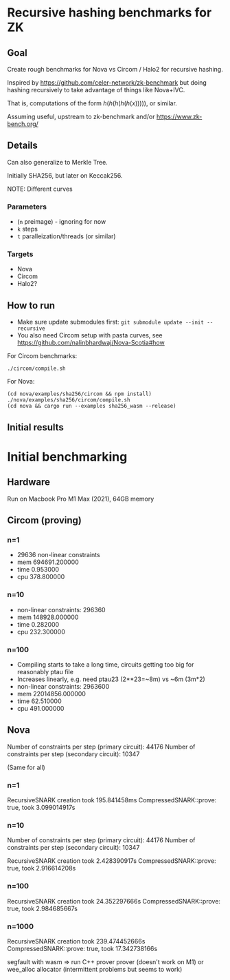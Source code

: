 # Recursive hashing benchmarks for ZK

## Goal

Create rough benchmarks for Nova vs Circom / Halo2 for recursive hashing.

Inspired by https://github.com/celer-network/zk-benchmark but doing hashing
recursively to take advantage of things like Nova+IVC.

That is, computations of the form $h(h(h(h(h(x)))))$, or similar.

Assuming useful, upstream to zk-benchmark and/or https://www.zk-bench.org/

## Details

Can also generalize to Merkle Tree.

Initially SHA256, but later on Keccak256.

NOTE: Different curves

### Parameters

- (`n` preimage) - ignoring for now
- `k` steps
- `t` paralleization/threads (or similar)

### Targets

- Nova
- Circom
- Halo2?

## How to run

- Make sure update submodules first: `git submodule update --init --recursive`
- You also need Circom setup with pasta curves, see https://github.com/nalinbhardwaj/Nova-Scotia#how

For Circom benchmarks:

`./circom/compile.sh`

For Nova:

```
(cd nova/examples/sha256/circom && npm install)
./nova/examples/sha256/circom/compile.sh
(cd nova && cargo run --examples sha256_wasm --release)
```

## Initial results

# Initial benchmarking

## Hardware

Run on Macbook Pro M1 Max (2021), 64GB memory

## Circom (proving)

### n=1

- 29636 non-linear constraints
- mem 694691.200000
- time 0.953000
- cpu 378.800000

### n=10

- non-linear constraints: 296360
- mem 148928.000000
- time 0.282000
- cpu 232.300000

### n=100

- Compiling starts to take a long time, circuits getting too big for reasonably ptau file
- Increases linearly, e.g. need ptau23 (2**23=~8m) vs ~6m (3m\*2)
- non-linear constraints: 2963600
- mem 22014856.000000
- time 62.510000
- cpu 491.000000

## Nova

Number of constraints per step (primary circuit): 44176
Number of constraints per step (secondary circuit): 10347

(Same for all)

### n=1

RecursiveSNARK creation took 195.841458ms
CompressedSNARK::prove: true, took 3.099014917s

### n=10

Number of constraints per step (primary circuit): 44176
Number of constraints per step (secondary circuit): 10347

RecursiveSNARK creation took 2.428390917s
CompressedSNARK::prove: true, took 2.916614208s

### n=100

RecursiveSNARK creation took 24.352297666s
CompressedSNARK::prove: true, took 2.984685667s

### n=1000

RecursiveSNARK creation took 239.474452666s
CompressedSNARK::prove: true, took 17.342738166s

segfault with wasm => run C++ prover prover (doesn't work on M1) or wee_alloc allocator (intermittent problems but seems to work)